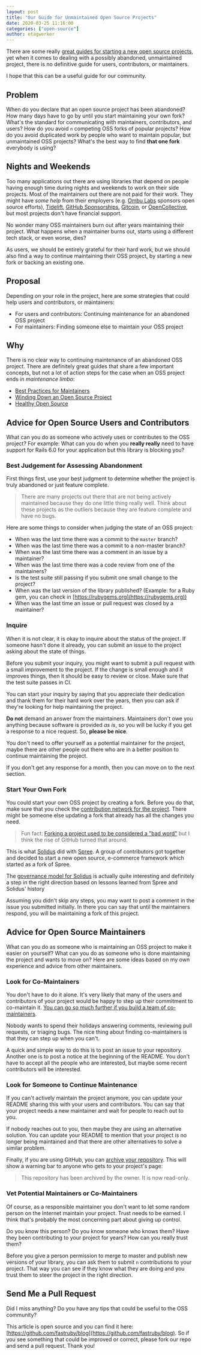 ```yaml
---
layout: post
title: "Our Guide for Unmaintained Open Source Projects"
date: 2020-03-25 11:16:00
categories: ["open-source"]
author: etagwerker
---
```


There are some really [great guides for starting a new open source projects](https://opensource.guide/starting-a-project/), 
yet when it comes to dealing with a possibly abandoned, unmaintained project, 
there is no definitive guide for users, contributors, or maintainers.

I hope that this can be a useful guide for our community.

## Problem

When do you declare that an open source project has been abandoned? How many 
days have to go by until you start maintaining your own fork? What's the 
standard for communicating with maintainers, contributors, and users? How do 
you avoid `n` competing OSS forks of popular projects? How do you avoid 
duplicated work by people who want to maintain popular, but unmaintained OSS 
projects? What's the best way to find **that one fork** everybody is using?

<!--more-->

## Nights and Weekends 

Too many applications out there are using libraries that depend on people 
having enough time during nights and weekends to work on their side projects. 
Most of the maintainers out there are not paid for their work. They might have 
_some help_ from their employers (e.g. [Ombu Labs](https://www.ombulabs.com) 
sponsors open source efforts), [Tidelift](https://tidelift.com), 
[GitHub Sponsorships](https://github.com/sponsors), [Gitcoin](https://gitcoin.co), 
or [OpenCollective](https://opencollective.com), but most projects don't have 
financial support.

No wonder many OSS maintainers burn out after years maintaining their project. 
What happens when a maintainer burns out, starts using a different tech stack, 
or even worse, dies?

As users, we should be entirely grateful for their hard work, but we should also
find a way to continue maintaining their OSS project, by starting a new fork 
or backing an existing one.

## Proposal 

Depending on your role in the project, here are some strategies that could help
users and contributors, or maintainers: 

- For users and contributors: Continuing maintenance for an abandoned OSS project
- For maintainers: Finding someone else to maintain your OSS project

## Why

There is no clear way to continuing maintenance of an abandoned OSS project. 
There are definitely great guides that share a few important concepts, but not 
a lot of action steps for the case when an OSS project ends in 
_maintenance limbo_: 

- [Best Practices for Maintainers](https://opensource.guide/best-practices)
- [Winding Down an Open Source Project](https://www.linuxfoundation.org/resources/open-source-guides/winding-down-an-open-source-project/)
- [Healthy Open Source](https://medium.com/the-node-js-collection/healthy-open-source-967fa8be7951)

## Advice for Open Source Users and Contributors

What can you do as someone who actively uses or contributes to the OSS project? 
For example: What can you do when you **really really** need to have support for 
Rails 6.0 for your application but this library is blocking you?

### Best Judgement for Assessing Abandonment 

First things first, use your best judgment to determine whether the project is 
truly abandoned or just feature complete. 

> There are many projects out there that are not being actively maintained because 
they do one little thing really well. Think about these projects as the outliers
because they are feature complete and have no bugs.

Here are some things to consider when judging the state of an OSS project:

- When was the last time there was a commit to the `master` branch? 
- When was the last time there was a commit to a non-master branch? 
- When was the last time there was a comment in an issue by a maintainer?
- When was the last time there was a code review from one of the maintainers?
- Is the test suite still passing if you submit one small change to the project?
- When was the last version of the library published? (Example: for a Ruby gem, 
you can check in [https://rubygems.org](https://rubygems.org))
- When was the last time an issue or pull request was closed by a maintainer?

### Inquire

When it is not clear, it is okay to inquire about the status of the project. If 
someone hasn't done it already, you can submit an issue to the project asking 
about the state of things. 

Before you submit your inquiry, you might want to submit a pull request with a 
small improvement to the project. If the change is small enough and it improves 
things, then it should be easy to review or close. Make sure that the test suite 
passes in CI.

You can start your inquiry by saying that you appreciate their dedication and 
thank them for their hard work over the years, then you can ask if they're 
looking for help maintaining the project.

**Do not** demand an answer from the maintainers. Maintainers don't owe you
anything because software is provided _as is_, so you will be lucky if you get 
a response to a nice request. So, **please be nice**.

You don't need to offer yourself as a potential maintainer for the project, 
maybe there are other people out there who are in a better position to 
continue maintaining the project.

If you don't get any response for a month, then you can move on to the next 
section.

### Start Your Own Fork

You could start your own OSS project by creating a fork. Before you do that, make 
sure that you check the [contribution network for the project](https://help.github.com/en/github/visualizing-repository-data-with-graphs/viewing-a-repositorys-network). 
There might be someone else updating a fork that already has all the changes you 
need.

> Fun fact: [Forking a project used to be considered a "bad word"](https://www.bacula.org/why-forking-is-bad/) 
> but I think the rise of GitHub turned that around. 

This is what [Solidus](https://Solidus.io) did with [Spree](https://spree.com).
A group of contributors got together and decided to start a new open source, 
e-commerce framework which started as a fork of Spree.

The [governance model for Solidus](https://solidus.io/blog/2019/07/10/governance-published.html) 
is actually quite interesting and definitely a step in the right direction based 
on lessons learned from Spree and Solidus' history

Assuming you didn't skip any steps, you may want to post a comment in the issue 
you submitted initially. In there you can say that until the maintainers respond, 
you will be maintaining a fork of this project.

## Advice for Open Source Maintainers

What can you do as someone who is maintaining an OSS project to make it easier 
on yourself? What can you do as someone who is done maintaining the project 
and wants to move on? Here are some ideas based on my own experience and advice 
from other maintainers.

### Look for Co-Maintainers

You don't have to do it alone. It's very likely that many of the users and 
contributors of your project would be happy to step up their commitment to 
co-maintain it. [You can go so much further if you build a team of co-maintainers](https://opensource.guide/best-practices/#share-the-workload).

Nobody wants to spend their holidays answering comments, reviewing pull requests, 
or triaging bugs. The nice thing about finding co-maintainers is that they can 
step up when you can't.

A quick and simple way to do this is to post an issue to your repository. 
Another one is to post a notice at the beginning of the README. You don't have 
to accept all the people who are interested, but maybe some recent contributors 
will be interested.

### Look for Someone to Continue Maintenance

If you can't actively maintain the project anymore, you can update your README 
sharing this with your users and contributors. You can say that your project 
needs a new maintainer and wait for people to reach out to you.

If nobody reaches out to you, then maybe they are using an alternative solution.
You can update your README to mention that your project is no longer being 
maintained and that there are other alternatives to solve a similar problem.

Finally, if you are using GitHub, you can [archive your repository](https://github.blog/2017-11-08-archiving-repositories/). 
This will show a warning bar to anyone who gets to your project's page:

> This repository has been archived by the owner. It is now read-only.

### Vet Potential Maintainers or Co-Maintainers

Of course, as a responsible maintainer you don't want to let some random person 
on the Internet maintain your project. Trust needs to be earned. I think that's 
probably the most concerning part about giving up control.

Do you know this person? Do you know someone who knows them? Have they been 
contributing to your project for years? How can you really trust them?

Before you give a person permission to merge to master and publish new versions 
of your library, you can ask them to submit `n` contributions to your project.
That way you can see if they know what they are doing and you trust them to 
steer the project in the right direction.

## Send Me a Pull Request

Did I miss anything? Do you have any tips that could be useful to the OSS 
community?

This article is open source and you can find it here: [https://github.com/fastruby/blog](https://github.com/fastruby/blog). 
So if you see something that could be improved or correct, please fork our repo and 
send a pull request. Thank you!